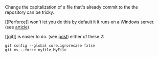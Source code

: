 Change the capitalization of a file that's already commit to the the repository can be tricky.

[[Perforce]] won't let you do this by default it it runs on a Windows server. (see [article](https://portal.perforce.com/s/article/3448))

[[git]] is easier to do. (see [post](https://stackoverflow.com/questions/10523849/how-do-you-change-the-capitalization-of-filenames-in-git))
either of these 2:
```
git config --global core.ignorecase false
git mv --force myfile MyFile
```